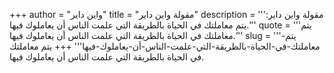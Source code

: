 +++
author = "واين داير"
title = "مقولة واين داير"
description = '''مقولة واين داير: يتم معاملتك في الحياة بالطريقة التي علمت الناس أن يعاملوك فيها.'''
quote = '''يتم معاملتك في الحياة بالطريقة التي علمت الناس أن يعاملوك فيها.'''
slug = '''يتم-معاملتك-في-الحياة-بالطريقة-التي-علمت-الناس-أن-يعاملوك-فيها'''
+++
يتم معاملتك في الحياة بالطريقة التي علمت الناس أن يعاملوك فيها.
